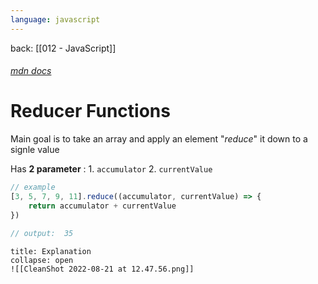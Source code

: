 ```yaml
---
language: javascript
---
```

back: [[012 - JavaScript]]

###### [mdn docs](https://developer.mozilla.org/en-US/docs/Web/JavaScript/Reference/Global_Objects/Array/reduce)

# Reducer Functions


Main goal is to take an array and apply an element  "*reduce*" it down to a signle value

Has **2 parameter** : 
		1. `accumulator`
		2. `currentValue`

```javascript
// example
[3, 5, 7, 9, 11].reduce((accumulator, currentValue) => {
	return accumulator + currentValue
})

// output:  35
```

```ad-check
title: Explanation
collapse: open
![[CleanShot 2022-08-21 at 12.47.56.png]]

```

